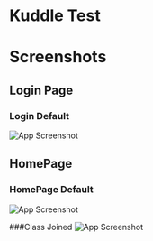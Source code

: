 
# **Kuddle Test**




# **Screenshots**

## **Login Page**

### Login Default

![App Screenshot](https://cdn.discordapp.com/attachments/1004062021551140955/1004062613518422137/unknown.png)

## **HomePage**

### HomePage Default
![App Screenshot](https://cdn.discordapp.com/attachments/1004062021551140955/1004062736797421598/unknown.png)

###Class Joined
![App Screenshot](https://cdn.discordapp.com/attachments/1004062021551140955/1004062736797421598/unknown.png)



